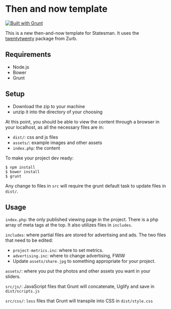Then and now template
=================================

[![Built with Grunt](https://cdn.gruntjs.com/builtwith.png)](http://gruntjs.com/)

This is a new then-and-now template for Statesman. It uses the [twentytwenty](https://github.com/zurb/twentytwenty) package from Zurb.

## Requirements

* Node.js
* Bower
* Grunt

## Setup

* Download the zip to your machine
* unzip it into the directory of your choosing

At this point, you should be able to view the content through a browser in your localhost, as all the necessary files are in:

* `dist/`: css and js files
* `assets/`: example images and other assets
* `index.php`: the content

To make your project dev ready:

```
$ npm install
$ bower install
$ grunt
```

Any change to files in `src` will require the grunt default task to update files in `dist/`.


## Usage

`index.php`: the only published viewing page in the project. There is a php array of meta tags at the top. It also utilizes files in `includes`.

`includes`: where partial files are stored for advertising and ads. The two files that need to be edited:

  * `project-metrics.inc`: where to set metrics.
  * `advertising.inc`: where to change advertising, FWIW
  * Update `assets/share.jpg` to something appropriate for your project.

`assets/`: where you put the photos and other assets you want in your sliders.

`src/js/`: JavaScript files that Grunt will concatenate, Uglify and save in `dist/scripts.js`

`src/css/`: `less` files that Grunt will transpile into CSS in `dist/style.css`

